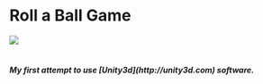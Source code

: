 Roll a Ball Game
==========
<div>
<img src = https://img.shields.io/badge/%20-GitHub-orange.svg>
</div>
<br>

<h5> My first attempt to use [Unity3d](http://unity3d.com) software.
